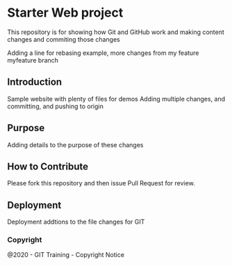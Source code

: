 # Starter Web project

This repository is for showing how Git and GitHub work
and making content changes and commiting those changes

Adding a line for rebasing example, more changes from my
feature myfeature branch

## Introduction

Sample website with plenty of files for demos
Adding multiple changes, and committing, and pushing to origin

## Purpose
Adding details to the purpose of these changes

## How to Contribute
Please fork this repository and then issue Pull Request for 
review.

## Deployment
Deployment addtions to the file changes for GIT

### Copyright
@2020 - GIT Training - Copyright Notice
